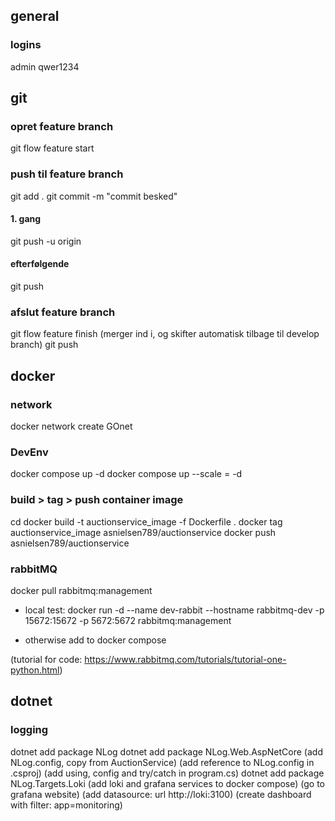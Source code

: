 ## general
### logins
admin
qwer1234

## git
### opret feature branch
git flow feature start <branchname>

### push til feature branch
git add .
git commit -m "commit besked"
#### 1. gang
git push -u origin <branchname>
#### efterfølgende
git push

### afslut feature branch
git flow feature finish <branchname>
(merger ind i, og skifter automatisk tilbage til develop branch)
git push

## docker
### network
docker network create GOnet

### DevEnv
docker compose up -d
docker compose up --scale <service>=<number> -d

### build > tag > push container image
cd <service folder>
docker build -t auctionservice_image -f Dockerfile .
docker tag auctionservice_image asnielsen789/auctionservice
docker push asnielsen789/auctionservice

### rabbitMQ
docker pull rabbitmq:management

- local test: 
docker run -d --name dev-rabbit --hostname rabbitmq-dev -p 15672:15672 -p 5672:5672 rabbitmq:management

- otherwise add to docker compose

(tutorial for code: https://www.rabbitmq.com/tutorials/tutorial-one-python.html)

## dotnet
### logging
dotnet add package NLog
dotnet add package NLog.Web.AspNetCore
(add NLog.config, copy from AuctionService)
(add reference to NLog.config in .csproj)
(add using, config and try/catch in program.cs)
dotnet add package NLog.Targets.Loki
(add loki and grafana services to docker compose)
(go to grafana website)
(add datasource: url http://loki:3100)
(create dashboard with filter: app=monitoring)


